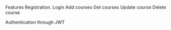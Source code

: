 Features
Registration.
Login
Add courses
Get courses
Update course
Delete course

Authentication through JWT
